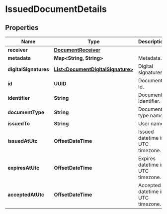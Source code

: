 

# IssuedDocumentDetails


## Properties

Name | Type | Description | Notes
------------ | ------------- | ------------- | -------------
**receiver** | [**DocumentReceiver**](DocumentReceiver.md) |  | 
**metadata** | **Map&lt;String, String&gt;** | Metadata. |  [optional]
**digitalSignatures** | [**List&lt;DocumentDigitalSignature&gt;**](DocumentDigitalSignature.md) | Digital signatures. | 
**id** | **UUID** | Document Id. | 
**identifier** | **String** | Document Identifier. | 
**documentType** | **String** | Document type name. | 
**issuedTo** | **String** | User name. | 
**issuedAtUtc** | **OffsetDateTime** | Issued datetime in UTC timezone. | 
**expiresAtUtc** | **OffsetDateTime** | Expires datetime in UTC timezone. |  [optional]
**acceptedAtUtc** | **OffsetDateTime** | Accepted datetime in UTC timezone. |  [optional]



